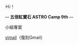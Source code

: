 Ｈi！


**-- 五倍紅寶石 ASTRO Camp 9th --**

小組專案

[yimail](https://github.com/yimail/Yimails "link")（復刻Gmail）
